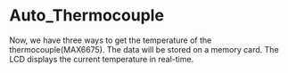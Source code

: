 # Auto_Thermocouple
 Now, we have three ways to get the temperature of the thermocouple(MAX6675). The data will be stored on a memory card. The LCD displays the current temperature in real-time.
